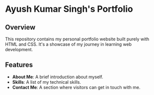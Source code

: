 # Ayush Kumar Singh's Portfolio

## Overview

This repository contains my personal portfolio website built purely with HTML and CSS. It's a showcase of my journey in learning web development.

## Features

- **About Me**: A brief introduction about myself.
- **Skills**: A list of my technical skills.
- **Contact Me**: A section where visitors can get in touch with me.

